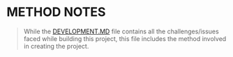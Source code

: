 # METHOD NOTES
> While the [DEVELOPMENT.MD](./DEVELOPMENT.md) file contains all the challenges/issues faced while building this project, this file includes the method involved in creating the project.

